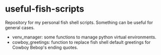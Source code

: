 # useful-fish-scripts
Repository for my personal fish shell scripts. Something can be useful for general cases. 

- venv_manager: some functions to manage python virtual environments.
- cowboy_greetings: function to replace fish shell default greetings for Cowboy Bebop's ending quotes.
